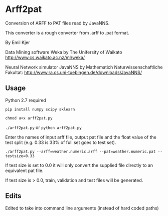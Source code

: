 Arff2pat
========

Conversion of ARFF to PAT files read by JavaNNS.

This converter is a rough converter from .arff to .pat format.

By Emil Kjer


Data Mining software Weka by The Unifersity of Waikato
http://www.cs.waikato.ac.nz/ml/weka/


Neural Network simulator JavaNNS by Mathematich Naturwissenschaftliche Fakultat:
http://www.ra.cs.uni-tuebingen.de/downloads/JavaNNS/

## Usage

Python 2.7 required

```pip install numpy scipy sklearn```

```chmod u+x arff2pat.py```

```./arff2pat.py``` or ```python arff2pat.py```

Enter the names of input arff file, output pat file and the float value of the test split (e.g. 0.33 is 33% of full set goes to test set).

```
./arff2pat.py --arff=weather.numeric.arff --pat=weather.numeric.pat --testsize=0.33
```

If test size is set to 0.0 it will only convert the supplied file directly to an equivalent pat file.

If test size is > 0.0, train, validation and test files will be generated.


## Edits

Edited to take into command line arguments (instead of hard coded paths)
